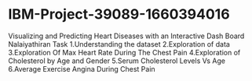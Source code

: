 # IBM-Project-39089-1660394016
Visualizing and Predicting Heart Diseases with an Interactive Dash Board
Nalaiyathiran Task 
 1.Understanding the dataset 
2.Exploration of data
3.Exploration Of Max Heart Rate During The Chest Pain
4.Exploration of Cholesterol by Age and Gender
5.Serum Cholesterol Levels Vs Age
6.Average Exercise Angina During Chest Pain
